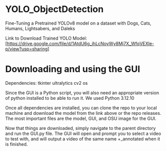 # YOLO_ObjectDetection
Fine-Tuning a Pretrained YOLOv8 model on a dataset with Dogs, Cats, Humans, Lightsabers, and Daleks

Link to Download Trained YOLO Model: [https://drive.google.com/file/d/1AtdU6g_ihLcNoyWy8Mj7X_WfqVEXle-p/view?usp=sharing]


# Downloading and using the GUI
Dependencies:
tkinter
ultralytics
cv2
os

Since the GUI is a Python script, you will also need an appropriate version of python installed to be able to run it. We used Python 3.12.10

Once all dependencies are installed, you can clone the repo to your local machine and download the model from the link above or the repo releases. The most important files are the model, GUI, and OSU image for the GUI.

Now that things are downloaded, simply navigate to the parent directory and run the GUI.py file. The GUI will open and prompt you to select a video to test with, and will output a video of the same name +_annotated when it is finished. 
